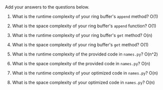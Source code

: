 Add your answers to the questions below.

1. What is the runtime complexity of your ring buffer's `append` method? O(1)

2. What is the space complexity of your ring buffer's `append` function? O(1)

3. What is the runtime complexity of your ring buffer's `get` method? O(n)

4. What is the space complexity of your ring buffer's `get` method? O(1)

5) What is the runtime complexity of the provided code in `names.py`? O(n^2)

6) What is the space complexity of the provided code in `names.py`? O(n)

7) What is the runtime complexity of your optimized code in `names.py`? O(n)

8) What is the space complexity of your optimized code in `names.py`? O(n)

